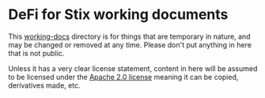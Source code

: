 # DeFi for Stix working documents

This [working-docs](working-docs) directory is for things that are temporary in nature,
and may be changed or removed at any time. Please don't put anything in here that is not public.

Unless it has a very clear license statement, content in here will be assumed to be licensed under the
[Apache 2.0 license](../LICENSE) meaning it can be copied, derivatives made, etc.
